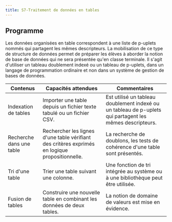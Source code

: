```yaml
---
title: S7-Traitement de données en tables
---
```


## Programme

Les données organisées en table correspondent à une liste de p-uplets nommés qui partagent les mêmes descripteurs. La mobilisation de ce type de structure de données permet de préparer les élèves à aborder la notion de base de données qui ne sera présentée qu'en classe terminale. Il s'agit d'utiliser un tableau doublement indexé ou un tableau de p-uplets, dans un langage de programmation ordinaire et non dans un système de gestion de bases de données.

|**Contenus** |**Capacités attendues** |**Commentaires**|
|---|---|---|
|Indexation de tables|Importer une table depuis un fichier texte tabulé ou un fichier CSV.|Est utilisé un tableau doublement indexé ou un tableau de p-uplets qui partagent les mêmes descripteurs.|
|Recherche dans une table|Rechercher les lignes d'une table vérifiant des critères exprimés en logique propositionnelle.| La recherche de doublons, les tests de cohérence d'une table sont présentés.|
|Tri d'une table| Trier une table suivant une colonne.|Une fonction de tri intégrée au système ou à une bibliothèque peut être utilisée.|
|Fusion de tables |Construire une nouvelle table en combinant les données de deux tables.| La notion de domaine de valeurs est mise en évidence.|
